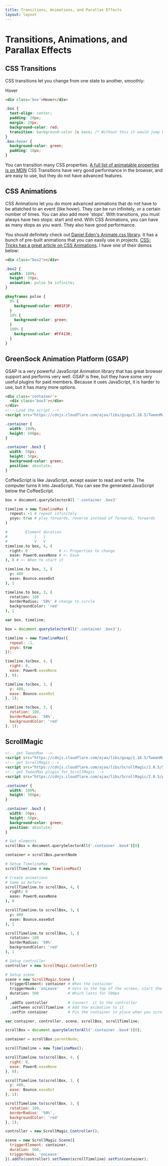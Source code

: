 ```yaml
---
title: Transitions, Animations, and Parallax Effects
layout: layout
---
```


# Transitions, Animations, and Parallax Effects

## CSS Transitions

CSS transitions let you change from one state to another, smoothly:

<div class='box'>Hover</div>

```html
<div class='box'>Hover</div>
```

```css
.box {
  text-align: center;
  padding: 20px;
  margin: 20px;
  background-color: red;
  transition: background-color 2s ease; /* Without this it would jump between states */
}
.box:hover {
  background-color: green;
  padding: 10px;
}
```

You can transition many CSS properties. [A full list of animatable properties is on MDN](https://developer.mozilla.org/en-US/docs/Web/CSS/CSS_animated_properties)
CSS Transitions have very good performance in the browser, and are easy to use, but they do not have advanced features.

## CSS Animations

CSS Animations let you do more advanced animations that do not have to be attatched to an event (like hover). They can be run infinitely, or a certain number of times. You can also add more 'stops'. With transitions, you must always have two stops: start and end. With CSS Animations, you can have as many stops as you want. They also have good performance.

You should definitely check out [Daniel Eden's Animate.css library](https://daneden.github.io/animate.css/). It has a bunch of pre-built animations that you can easily use in projects. [CSS-Tricks has a great article on CSS Animations](https://css-tricks.com/almanac/properties/a/animation/). I have one of their demos below:

<div class="box2"></div>

```html
<div class="box2"></div>
```

```css
.box2 {
  width: 100%;
  height: 50px;
  animation: pulse 5s infinite;
}

@keyframes pulse {
  0% {
    background-color: #001F3F;
  }
  10% {
    background-color: green;
  }
  100% {
    background-color: #FF4136;
  }
}
```

## GreenSock Animation Platform (GSAP)

GSAP is a very powerful JavaScript Animation library that has great browser support and performs very well. GSAP is free, but they have some very useful plugins for paid members. Because it uses JavaScript, it is harder to use, but it has many more options.

<div class='container'>
  <div class='box3'></div>
</div>

```html
<div class='container'>
  <div class='box3'></div>
</div>
<!-- Load the script -->
<script src="https://cdnjs.cloudflare.com/ajax/libs/gsap/1.18.5/TweenMax.min.js"></script>
```

```css
.container {
  width: 100%;
  height: 500px;
}

.container .box3 {
  width: 50px;
  height: 50px;
  background-color: green;
  position: absolute;
}
```

CoffeeScript is like JavaScript, except easier to read and write. The computer turns it into JavaScript. You can see the generated JavaScript below the CoffeeScript.

```coffee
box = document.querySelectorAll '.container .box3'

timeline = new TimelineMax (
  repeat: -1 # repeat infinitely
  yoyo: true # play forwards, reverse instead of forwards, forwards
)

#        Element duration
#            |   |
#            V   V
timeline.to box, 4, (
  right: 0              # <- Properties to change
  ease: Power0.easeNone # <- Ease
), 0 # <- When to start it

timeline.to box, 3, (
  y: 400
  ease: Bounce.easeOut
), 1

timeline.to box, 3, (
  rotation: 180
  borderRadius: '50%' # change to circle
  backgroundColor: 'red'
), 1
```

```js
var box, timeline;

box = document.querySelectorAll('.container .box3');

timeline = new TimelineMax({
  repeat: -1,
  yoyo: true
});

timeline.to(box, 4, {
  right: 0,
  ease: Power0.easeNone
}, 0);

timeline.to(box, 3, {
  y: 400,
  ease: Bounce.easeOut
}, 1);

timeline.to(box, 3, {
  rotation: 180,
  borderRadius: '50%',
  backgroundColor: 'red'
}, 1);
```

## ScrollMagic

<div class='container'>
  <div class='box4'></div>
</div>

```html
<!-- get TweenMax -->
<script src="https://cdnjs.cloudflare.com/ajax/libs/gsap/1.18.5/TweenMax.min.js"></script>
<!-- get ScrollMagic -->
<script src="https://cdnjs.cloudflare.com/ajax/libs/ScrollMagic/2.0.5/ScrollMagic.min.js"></script>
<!-- get TweenMax plugin for ScrollMagic -->
<script src="https://cdnjs.cloudflare.com/ajax/libs/ScrollMagic/2.0.5/plugins/animation.gsap.min.js"></script>
```

```css
.container {
  width: 100%;
  height: 500px;
}

.container .box3 {
  width: 50px;
  height: 50px;
  background-color: green;
  position: absolute;
}
```

```coffee
# Get elements
scrollBox = document.querySelectorAll('.container .box4')[0]

container = scrollBox.parentNode

# Setup TimelineMax
scrollTimeline = new TimelineMax()

# Create animations
# Same as before
scrollTimeline.to scrollBox, 4, (
  right: 0
  ease: Power0.easeNone
), 0

scrollTimeline.to scrollBox, 3, (
  y: 400
  ease: Bounce.easeOut
), 1

scrollTimeline.to scrollBox, 3, (
  rotation: 180
  borderRadius: '50%'
  backgroundColor: 'red'
), 1

# Setup controller
controller = new ScrollMagic.Controller()

# Setup scene
scene = new ScrollMagic.Scene (
  triggerElement: container # When the container
  triggerHook: 'onLeave'    # Gets to the top of the screen, start the animation.
  duration: 500             # Which lasts for 500px
)
  .addTo controller         # Connect  it to the controller
  .setTween scrollTimeline  # Add the animation to it
  .setPin container         # Pin the container in place when you scroll to it
```

```js
var container, controller, scene, scrollBox, scrollTimeline;

scrollBox = document.querySelectorAll('.container .box4')[0];

container = scrollBox.parentNode;

scrollTimeline = new TimelineMax();

scrollTimeline.to(scrollBox, 4, {
  right: 0,
  ease: Power0.easeNone
}, 0);

scrollTimeline.to(scrollBox, 3, {
  y: 400,
  ease: Bounce.easeOut
}, 1);

scrollTimeline.to(scrollBox, 3, {
  rotation: 180,
  borderRadius: '50%',
  backgroundColor: 'red'
}, 1);

controller = new ScrollMagic.Controller();

scene = new ScrollMagic.Scene({
  triggerElement: container,
  duration: 500,
  triggerHook: 'onLeave'
}).addTo(controller).setTween(scrollTimeline).setPin(container);

```

